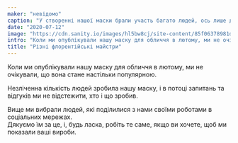 ```yaml
---
maker: "невідомо"
caption: "У створенні нашої маски брали участь багато людей, ось лише деякі з них"
date: "2020-07-12"
image: "https://cdn.sanity.io/images/hl5bw8cj/site-content/85f06378981db4e6769579d583b5361e5b8b6e46-2000x1200.jpg"
intro: "Коли ми опублікували нашу маску для обличчя в лютому, ми не очікували, що вона стане настільки популярною."
title: "Різні флорентійські майстри"
---
```



Коли ми опублікували нашу маску для обличчя в лютому, ми не очікували, що вона стане настільки популярною.

Незліченна кількість людей зробила нашу маску, і в потоці запитань та відгуків ми не відстежити, хто і що зробив.

Вище ми вибрали людей, які поділилися з нами своїми роботами в соціальних мережах.  
Дякуємо їм за це, і, будь ласка, робіть те саме, якщо ви хочете, щоб ми показали ваші вироби.

